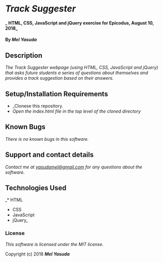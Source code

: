 # _Track Suggester_

#### _ HTML, CSS, JavaScript and jQuery exercise for Epicodus, August 10, 2018_

#### By _**Mel Yasuda**_

## Description

_The Track Suggester webpage (using HTML, CSS, JavaScript and jQuery) that asks future students a series of questions about themselves and provides a track suggestion based on their answers._

## Setup/Installation Requirements

* _Clonese this repository.
* _Open the index.html file in the top level of the cloned directory_


## Known Bugs

_There is no known bugs in this software._

## Support and contact details

_Contact me at yasudamel@gmail.com for any questions about the software._

## Technologies Used

_* HTML
 * CSS
 * JavaScript
 * jQuery_

### License

*This software is licensed under the MIT license.*

Copyright (c) 2018 **_Mel Yasuda_**
